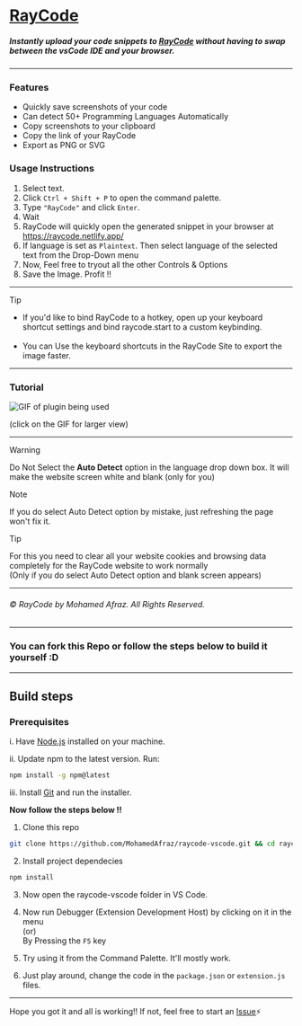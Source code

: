 # [RayCode](https://raycode.netlify.app/)

##### Instantly upload your code snippets to [RayCode](https://raycode.netlify.app) without having to swap between the vsCode IDE and your browser.
___

### Features

- Quickly save screenshots of your code
- Can detect 50+ Programming Languages Automatically
- Copy screenshots to your clipboard
- Copy the link of your RayCode
- Export as PNG or SVG

### Usage Instructions
1. Select text.
2. Click `Ctrl + Shift + P` to open the command palette.
3. Type `"RayCode"` and click `Enter`.
4. Wait
5. RayCode will quickly open the generated snippet in your browser at https://raycode.netlify.app/
6. If language is set as `Plaintext`. Then select language of the selected text from the Drop-Down menu
7. Now, Feel free to tryout all the other Controls & Options 
8. Save the Image. Profit !!

___
> [!TIP]
> - If you'd like to bind RayCode to a hotkey, open up your keyboard shortcut settings and bind raycode.start to a custom keybinding. <br><br>
> - You can Use the keyboard shortcuts in the RayCode Site to export the image faster.
---

### Tutorial
![GIF of plugin being used](https://i.imgur.com/amr6YFB.gif)

(click on the GIF for larger view)

---

> [!WARNING]
> Do Not Select the **Auto Detect** option in the language drop down box. It will make the website screen white and blank (only for you)

> [!NOTE]
> If you do select Auto Detect option by mistake, just refreshing the page won't fix it.

>[!TIP]
> For this you need to clear all your website cookies and browsing data completely for the RayCode website to work normally <br> (Only if you do select Auto Detect option and blank screen appears)
---
###### &copy; RayCode by Mohamed Afraz. All Rights Reserved.
---
### You can fork this Repo or follow the steps below to build it yourself :D
---
## Build steps

### Prerequisites

i. Have [Node.js](https://nodejs.org/en/) installed on your machine.

ii. Update npm to the latest version. Run:

 ```bash
 npm install -g npm@latest
 ```

iii. Install [Git](https://git-scm.com/downloads) and run the installer.

**Now follow the steps below !!**


1. Clone this repo

```bash
git clone https://github.com/MohamedAfraz/raycode-vscode.git && cd raycode-vscode
```

2. Install project dependecies

```bash
npm install
```

3. Now open the raycode-vscode folder in VS Code.
   
4. Now run Debugger (Extension Development Host) by clicking on it in the menu <br> (or) <br> By Pressing the `F5` key

5. Try using it from the Command Palette. It'll mostly work.

6. Just play around, change the code in the `package.json` or `extension.js` files.
---
Hope you got it and all is working!! If not, feel free to start an [Issue](https://github.com/MohamedAfraz/raycode-vscode/issues)⚡
